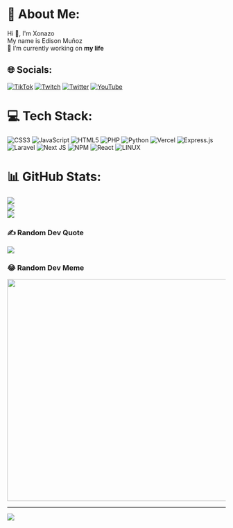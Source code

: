 # 💫 About Me:
Hi 👋, I'm Xonazo<br>My name is Edison Muñoz<br>🔭 I’m currently working on **my life**


## 🌐 Socials:
[![TikTok](https://img.shields.io/badge/TikTok-%23000000.svg?logo=TikTok&logoColor=white)](https://tiktok.com/@Eddikhie) [![Twitch](https://img.shields.io/badge/Twitch-%239146FF.svg?logo=Twitch&logoColor=white)](https://twitch.tv/Eddikhie) [![Twitter](https://img.shields.io/badge/Twitter-%231DA1F2.svg?logo=Twitter&logoColor=white)](https://twitter.com/Eddikhie) [![YouTube](https://img.shields.io/badge/YouTube-%23FF0000.svg?logo=YouTube&logoColor=white)](https://youtube.com/@Eddikhie) 

# 💻 Tech Stack:
![CSS3](https://img.shields.io/badge/css3-%231572B6.svg?style=for-the-badge&logo=css3&logoColor=white) ![JavaScript](https://img.shields.io/badge/javascript-%23323330.svg?style=for-the-badge&logo=javascript&logoColor=%23F7DF1E) ![HTML5](https://img.shields.io/badge/html5-%23E34F26.svg?style=for-the-badge&logo=html5&logoColor=white) ![PHP](https://img.shields.io/badge/php-%23777BB4.svg?style=for-the-badge&logo=php&logoColor=white) ![Python](https://img.shields.io/badge/python-3670A0?style=for-the-badge&logo=python&logoColor=ffdd54) ![Vercel](https://img.shields.io/badge/vercel-%23000000.svg?style=for-the-badge&logo=vercel&logoColor=white) ![Express.js](https://img.shields.io/badge/express.js-%23404d59.svg?style=for-the-badge&logo=express&logoColor=%2361DAFB) ![Laravel](https://img.shields.io/badge/laravel-%23FF2D20.svg?style=for-the-badge&logo=laravel&logoColor=white) ![Next JS](https://img.shields.io/badge/Next-black?style=for-the-badge&logo=next.js&logoColor=white) ![NPM](https://img.shields.io/badge/NPM-%23000000.svg?style=for-the-badge&logo=npm&logoColor=white) ![React](https://img.shields.io/badge/react-%2320232a.svg?style=for-the-badge&logo=react&logoColor=%2361DAFB) ![LINUX](https://img.shields.io/badge/Linux-FCC624?style=for-the-badge&logo=linux&logoColor=black)
# 📊 GitHub Stats:
![](https://github-readme-stats.vercel.app/api?username=Xonazo&theme=radical&hide_border=false&include_all_commits=true&count_private=true)<br/>
![](https://github-readme-streak-stats.herokuapp.com/?user=Xonazo&theme=radical&hide_border=false)<br/>
![](https://github-readme-stats.vercel.app/api/top-langs/?username=Xonazo&theme=radical&hide_border=false&include_all_commits=true&count_private=true&layout=compact)

### ✍️ Random Dev Quote
![](https://quotes-github-readme.vercel.app/api?type=horizontal&theme=radical)

### 😂 Random Dev Meme
<img src="https://rm.up.railway.app/" width="512px"/>

---
[![](https://visitcount.itsvg.in/api?id=Xonazo&icon=0&color=0)](https://visitcount.itsvg.in)

<!-- Proudly created with GPRM ( https://gprm.itsvg.in ) -->
